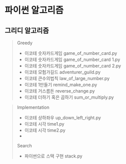 # 파이썬 알고리즘


## 그리디 알고리즘 
>Greedy
>   - 이코테 숫자카드게임 game_of_number_card.py
>   - 이코테 숫자카드게임 game_of_number_card 1.py
>   - 이코테 숫자카드게임 game_of_number_card 2.py
>   - 이코테 모험가길드 adventurer_guild.py
>   - 이코테 큰수의법칙 law_of_large_number.py
>   - 이코테 1만들기 remind_make_one.py
>   - 이코테 거스름돈 reverse_change.py
>   - 이코테 더하기 혹은 곱하기 sum_or_multiply.py

>Implementation
>   - 이코테 상하좌우 up_down_left_right.py
>   - 이코테 시각 time1.py
>   - 이코테 시각 time2.py
>   - 
>
>Search
>   - 파이썬으로 스택 구현 stack.py

 